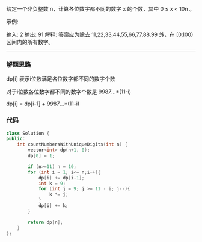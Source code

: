 给定一个非负整数 n，计算各位数字都不同的数字 x 的个数，其中 0 ≤ x < 10n 。

示例:

输入: 2
输出: 91
解释: 答案应为除去 11,22,33,44,55,66,77,88,99 外，在 [0,100) 区间内的所有数字。

---

### 解题思路

dp[i] 表示i位数满足各位数字都不同的数字个数

对于i位数各位数字都不同的数字个数是 9*9*8*7*...*(11-i)

dp[i] = dp[i-1] + 9*9*8*7*...*(11-i)

### 代码

```cpp
class Solution {
public:
    int countNumbersWithUniqueDigits(int n) {
        vector<int> dp(n+1, 0);
        dp[0] = 1;

        if (n>=11) n = 10;
        for (int i = 1; i<= n;i++){
            dp[i] += dp[i-1];
            int k = 9;
            for (int j = 9; j >= 11 - i; j--){
                k *= j;
            }
            dp[i] += k;
        }

        return dp[n];
    }
};
```
